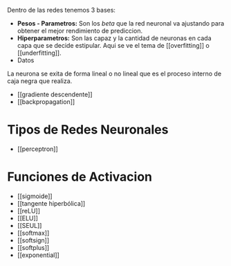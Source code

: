 Dentro de las redes tenemos 3 bases:
- **Pesos - Parametros:** Son los $beta$ que la red neuronal va ajustando para obtener el mejor rendimiento de prediccion.
- **Hiperparametros:** Son las capaz y la cantidad de neuronas en cada capa que se decide estipular. Aqui se ve el tema de [[overfitting]] o [[underfitting]].
- Datos

La neurona se exita de forma lineal o no lineal que es el proceso interno de caja negra que realiza.



- [[gradiente descendente]]
- [[backpropagation]]

# Tipos de Redes Neuronales
- [[perceptron]]

# Funciones de Activacion 
- [[sigmoide]]
- [[tangente hiperbólica]]
- [[reLU]]
- [[ELU]]
- [[SEUL]]
- [[softmax]]
- [[softsign]]
- [[softplus]]
- [[exponential]]

